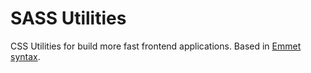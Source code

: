 # SASS Utilities

CSS Utilities for build more fast frontend applications. Based in [Emmet syntax](http://docs.emmet.io/cheat-sheet/).
